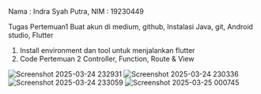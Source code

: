 Nama : Indra Syah Putra, NIM : 19230449

Tugas Pertemuan1 Buat akun di medium, github, Instalasi Java, git, Android studio, Flutter

1. Install environment dan tool untuk menjalankan flutter
2. Code Pertemuan 2 Controller, Function, Route & View

![Screenshot 2025-03-24 232931](https://github.com/user-attachments/assets/84050588-798b-4fc6-8a2f-714ca2d03b05)
![Screenshot 2025-03-24 230336](https://github.com/user-attachments/assets/cce1af9e-3a84-4345-91e8-16e9128b265c)
![Screenshot 2025-03-24 233059](https://github.com/user-attachments/assets/509cabf1-9fd1-4d9b-a16a-f1655c7ec161)
![Screenshot 2025-03-25 000745](https://github.com/user-attachments/assets/dde9ee15-7b91-4893-8f6f-32d222f5c037)


